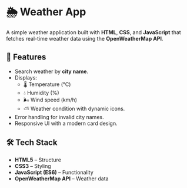 # 🌦️ Weather App

A simple weather application built with **HTML**, **CSS**, and **JavaScript** that fetches real-time weather data using the **OpenWeatherMap API**.

## 🚀 Features
- Search weather by **city name**.
- Displays:
  - 🌡️ Temperature (°C)
  - 💧 Humidity (%)
  - 🌬️ Wind speed (km/h)
  - ⛅ Weather condition with dynamic icons.
- Error handling for invalid city names.
- Responsive UI with a modern card design.

## 🛠️ Tech Stack
- **HTML5** – Structure  
- **CSS3** – Styling  
- **JavaScript (ES6)** – Functionality  
- **OpenWeatherMap API** – Weather data  



